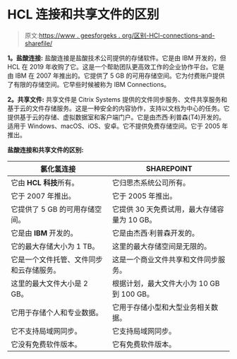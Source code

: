 # HCL 连接和共享文件的区别

> 原文:[https://www . geesforgeks . org/区别-HCl-connections-and-sharefile/](https://www.geeksforgeeks.org/difference-between-hcl-connections-and-sharefile/)

**1。盐酸连接:**
盐酸连接是盐酸技术公司提供的存储软件。它是由 IBM 开发的，但 HCL 在 2019 年收购了它。这是一个帮助团队更高效工作的企业协作平台。它是由 IBM 在 2007 年推出的。它提供了 5 GB 的可用存储空间。它为付费账户提供了有限的存储空间。它早些时候被称为 IBM Connections。

**2。共享文件:**
共享文件是 Citrix Systems 提供的文件同步服务、文件共享服务和基于云的文件存储服务。这是一种安全的内容协作，支持以文档为中心的任务。它提供基于云的存储、虚拟数据室和客户端门户。它是由杰西·利普森(T4)开发的。适用于 Windows、macOS、iOS、安卓。它不提供免费存储空间。它于 2005 年推出。

**盐酸连接和共享文件的区别:**

<center>

| 氯化氢连接 | SHAREPOINT |
| --- | --- |
| 它由 **HCL 科技**所有。 | 它归思杰系统公司所有。 |
| 它于 2007 年推出。 | 它于 2005 年推出。 |
| 它提供了 5 GB 的可用存储空间。 | 它提供 30 天免费试用，最大存储容量为 10 GB。 |
| 它是由 **IBM** 开发的。 | 它是由杰西·利普森开发的。 |
| 它的最大存储大小为 1 TB。 | 这里的最大存储空间是无限的。 |
| 它是一个文件托管、文件同步和云存储服务。 | 这是一个商业文件共享和文件同步服务。 |
| 这里的最大文件大小是 2 GB。 | 根据计划，最大文件大小为 10 GB 到 100 GB。 |
| 它用于存储个人和专业数据。 | 它用于存储小型和大型业务相关数据。 |
| 它不支持局域网同步。 | 它支持局域网同步。 |
| 它没有免费软件版本。 | 它有免费软件版本。 |

</center>